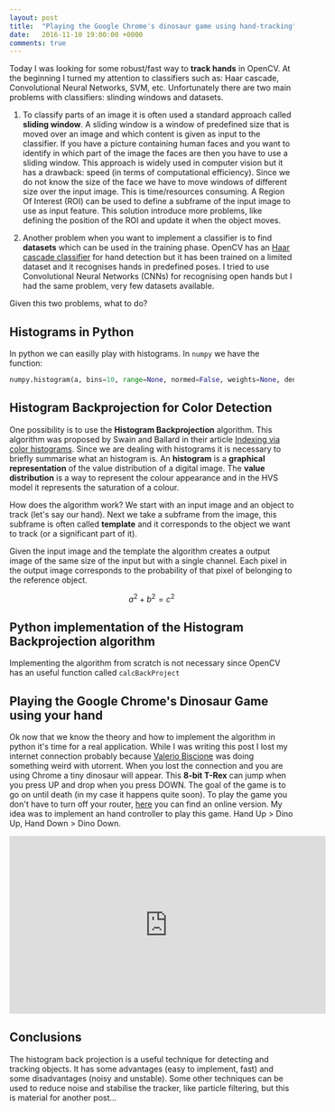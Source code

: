 ```yaml
---
layout: post
title:  "Playing the Google Chrome's dinosaur game using hand-tracking"
date:   2016-11-10 19:00:00 +0000
comments: true
---
```


Today I was looking for some robust/fast way to **track hands** in OpenCV. At the beginning I turned my attention to classifiers such as: Haar cascade, Convolutional Neural Networks, SVM, etc. Unfortunately there are two main problems with classifiers: slinding windows and datasets.

1. To classify parts of an image it is often used a standard approach called **sliding window**. A sliding window is a window of predefined size that is moved over an image and which content is given as input to the classifier. If you have a picture containing human faces and you want to identify in which part of the image the faces are then you have to use a sliding window. This approach is widely used in computer vision but it has a drawback: speed (in terms of computational efficiency). Since we do not know the size of the face we have to move windows of different size over the input image. This is time/resources consuming. A Region Of Interest (ROI) can be used to define a subframe of the input image to use as input feature. This solution introduce more problems, like defining the position of the ROI and update it when the object moves.

2. Another problem when you want to implement a classifier is to find **datasets** which can be used in the training phase. OpenCV has an [Haar cascade classifier](http://docs.opencv.org/2.4/modules/objdetect/doc/cascade_classification.html) for hand detection but it has been trained on a limited dataset and it recognises hands in predefined poses. I tried to use Convolutional Neural Networks (CNNs) for recognising open hands but I had the same problem, very few datasets available.

Given this two problems, what to do? 

Histograms in Python
--------------------

In python we can easilly play with histograms. In `numpy` we have the function:

```python
numpy.histogram(a, bins=10, range=None, normed=False, weights=None, density=None)
``` 

Histogram Backprojection for Color Detection
--------------------------------------------

One possibility is to use the **Histogram Backprojection** algorithm. This algorithm was proposed by Swain and Ballard in their article [Indexing via color histograms](http://link.springer.com/chapter/10.1007%2F978-3-642-77225-2_13). Since we are dealing with histograms it is necessary to briefly summarise what an histogram is. An **histogram** is a **graphical representation** of the value distribution of a digital image. The **value distribution** is a way to represent the colour appearance and in the HVS model it represents the saturation of a colour.



How does the algorithm work? We start with an input image and an object to track (let's say our hand). Next we take a subframe from the image, this subframe is often called **template** and it corresponds to the object we want to track (or a significant part of it).

Given the input image and the template the algorithm creates a output image of the same size of the input but with a single channel. Each pixel in the output image corresponds to the probability of that pixel of belonging to the reference object.

$$a^2 + b^2 = c^2$$

Python implementation of the Histogram Backprojection algorithm
---------------------------------------------------------------
Implementing the algorithm from scratch is not necessary since OpenCV has an useful function called `calcBackProject`

Playing the Google Chrome's Dinosaur Game using your hand
---------------------------------------------------------

Ok now that we know the theory and how to implement the algorithm in python it's time for a real application. While I was writing this post I lost my internet connection probably because [Valerio Biscione](http://valeriobiscione.com/) was doing something weird with utorrent. When you lost the connection and you are using Chrome a tiny dinosaur will appear. This **8-bit T-Rex** can jump when you press UP and drop when you press DOWN. The goal of the game is to go on until death (in my case it happens quite soon). To play the game you don't have to turn off your router, [here](http://apps.thecodepost.org/trex/trex.html) you can find an online version. My idea was to implement an hand controller to play this game. Hand Up > Dino Up, Hand Down > Dino Down. 

<div style="text-align: center;">
<iframe width="560" height="315" src="https://www.youtube.com/embed/eoUOkV5vVpU" frameborder="0" allowfullscreen></iframe>
</div>

Conclusions
------------

The histogram back projection is a useful technique for detecting and tracking objects. It has some advantages (easy to implement, fast) and some disadvantages (noisy and unstable). Some other techniques can be used to reduce noise and stabilise the tracker, like particle filtering, but this is material for another post...




